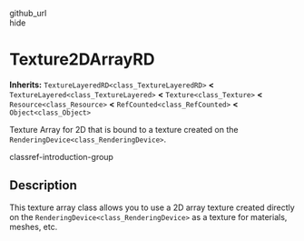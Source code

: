 github\_url  
hide

# Texture2DArrayRD

**Inherits:** `TextureLayeredRD<class_TextureLayeredRD>` **&lt;**
`TextureLayered<class_TextureLayered>` **&lt;** `Texture<class_Texture>`
**&lt;** `Resource<class_Resource>` **&lt;**
`RefCounted<class_RefCounted>` **&lt;** `Object<class_Object>`

Texture Array for 2D that is bound to a texture created on the
`RenderingDevice<class_RenderingDevice>`.

classref-introduction-group

## Description

This texture array class allows you to use a 2D array texture created
directly on the `RenderingDevice<class_RenderingDevice>` as a texture
for materials, meshes, etc.

